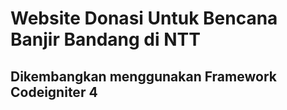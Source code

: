 # Website Donasi Untuk Bencana Banjir Bandang di NTT

## Dikembangkan menggunakan Framework Codeigniter 4
